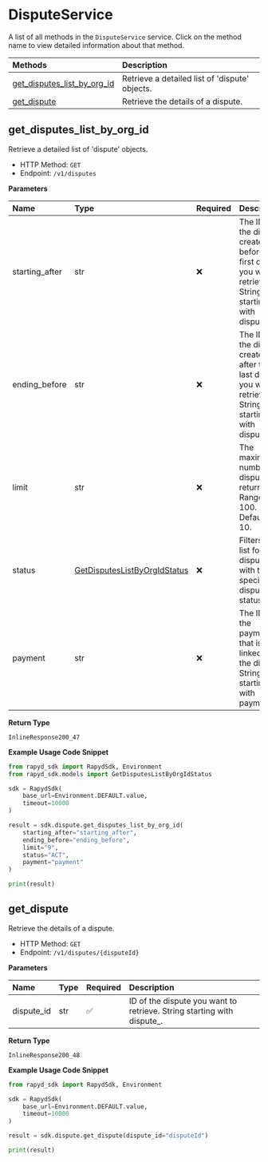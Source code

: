 # DisputeService

A list of all methods in the `DisputeService` service. Click on the method name to view detailed information about that method.

| Methods                                                     | Description                                    |
| :---------------------------------------------------------- | :--------------------------------------------- |
| [get_disputes_list_by_org_id](#get_disputes_list_by_org_id) | Retrieve a detailed list of 'dispute' objects. |
| [get_dispute](#get_dispute)                                 | Retrieve the details of a dispute.             |

## get_disputes_list_by_org_id

Retrieve a detailed list of 'dispute' objects.

- HTTP Method: `GET`
- Endpoint: `/v1/disputes`

**Parameters**

| Name           | Type                                                                      | Required | Description                                                                                                  |
| :------------- | :------------------------------------------------------------------------ | :------- | :----------------------------------------------------------------------------------------------------------- |
| starting_after | str                                                                       | ❌       | The ID of the dispute created before the first dispute you want to retrieve. String starting with dispute\_. |
| ending_before  | str                                                                       | ❌       | The ID of the dispute created after the last dispute you want to retrieve. String starting with dispute\_.   |
| limit          | str                                                                       | ❌       | The maximum number of disputes to return. Range is 1-100. Default is 10.                                     |
| status         | [GetDisputesListByOrgIdStatus](../models/GetDisputesListByOrgIdStatus.md) | ❌       | Filters the list for disputes with the specified dispute status.                                             |
| payment        | str                                                                       | ❌       | The ID of the payment that is linked to the dispute. String starting with payment\_.                         |

**Return Type**

`InlineResponse200_47`

**Example Usage Code Snippet**

```python
from rapyd_sdk import RapydSdk, Environment
from rapyd_sdk.models import GetDisputesListByOrgIdStatus

sdk = RapydSdk(
    base_url=Environment.DEFAULT.value,
    timeout=10000
)

result = sdk.dispute.get_disputes_list_by_org_id(
    starting_after="starting_after",
    ending_before="ending_before",
    limit="9",
    status="ACT",
    payment="payment"
)

print(result)
```

## get_dispute

Retrieve the details of a dispute.

- HTTP Method: `GET`
- Endpoint: `/v1/disputes/{disputeId}`

**Parameters**

| Name       | Type | Required | Description                                                             |
| :--------- | :--- | :------- | :---------------------------------------------------------------------- |
| dispute_id | str  | ✅       | ID of the dispute you want to retrieve. String starting with dispute\_. |

**Return Type**

`InlineResponse200_48`

**Example Usage Code Snippet**

```python
from rapyd_sdk import RapydSdk, Environment

sdk = RapydSdk(
    base_url=Environment.DEFAULT.value,
    timeout=10000
)

result = sdk.dispute.get_dispute(dispute_id="disputeId")

print(result)
```
